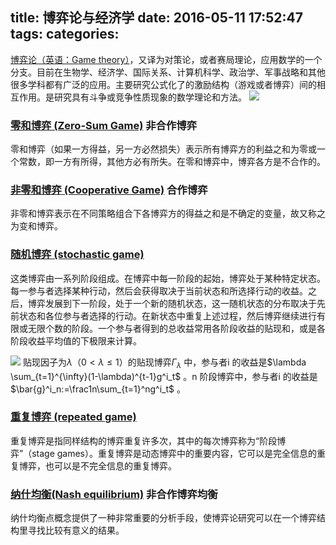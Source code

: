 title: 博弈论与经济学
date: 2016-05-11 17:52:47
tags:
categories:
---
[博弈论（英语：Game theory）](https://zh.wikipedia.org/wiki/%E5%8D%9A%E5%BC%88%E8%AE%BA)，又译为对策论，或者赛局理论，应用数学的一个分支。目前在生物学、经济学、国际关系、计算机科学、政治学、军事战略和其他很多学科都有广泛的应用。主要研究公式化了的激励结构（游戏或者博弈）间的相互作用。是研究具有斗争或竞争性质现象的数学理论和方法。
![](/images/2016/game_theory.png)

### [零和博弈 (Zero-Sum Game)](https://zh.wikipedia.org/wiki/%E9%9B%B6%E5%92%8C%E5%8D%9A%E5%BC%88) 非合作博弈
零和博弈（如果一方得益，另一方必然损失）表示所有博弈方的利益之和为零或一个常数，即一方有所得，其他方必有所失。在零和博弈中，博弈各方是不合作的。

### [非零和博弈 (Cooperative Game)](http://wiki.mbalib.com/wiki/%E5%90%88%E4%BD%9C%E5%8D%9A%E5%BC%88) 合作博弈
非零和博弈表示在不同策略组合下各博弈方的得益之和是不确定的变量，故又称之为变和博弈。

### [随机博弈 (stochastic game)](https://zh.wikipedia.org/wiki/%E9%9A%8F%E6%9C%BA%E5%8D%9A%E5%BC%88)
这类博弈由一系列阶段组成。在博弈中每一阶段的起始，博弈处于某种特定状态。每一参与者选择某种行动，然后会获得取决于当前状态和所选择行动的收益。之后，博弈发展到下一阶段，处于一个新的随机状态，这一随机状态的分布取决于先前状态和各位参与者选择的行动。在新状态中重复上述过程，然后博弈继续进行有限或无限个数的阶段。一个参与者得到的总收益常用各阶段收益的贴现和，或是各阶段收益平均值的下极限来计算。

![](/images/2016/stochastic_game.png)
贴现因子为$\lambda （0<\lambda \leq 1）$的贴现博弈$\Gamma_\lambda$ 中，参与者i 的收益是$\lambda \sum_{t=1}^{\infty}(1-\lambda)^{t-1}g^i_t$ 。n 阶段博弈中，参与者i 的收益是$\bar{g}^i_n:=\frac1n\sum_{t=1}^ng^i_t$ 。
### [重复博弈 (repeated game)](http://wiki.mbalib.com/wiki/%E9%87%8D%E5%A4%8D%E5%8D%9A%E5%BC%88)
重复博弈是指同样结构的博弈重复许多次，其中的每次博弈称为“阶段博弈”（stage games）。重复博弈是动态博弈中的重要内容，它可以是完全信息的重复博弈，也可以是不完全信息的重复博弈。

### [纳什均衡(Nash equilibrium)](http://wiki.mbalib.com/wiki/%E7%BA%B3%E4%BB%80%E5%9D%87%E8%A1%A1) 非合作博弈均衡
纳什均衡点概念提供了一种非常重要的分析手段，使博弈论研究可以在一个博弈结构里寻找比较有意义的结果。

